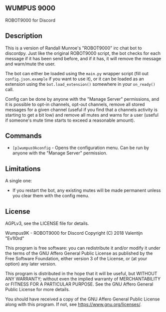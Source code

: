 ## WUMPUS 9000
ROBOT9000 for Discord

## Description
This is a version of Randall Munroe's "ROBOT9000" irc chat bot to discordpy. Just like the original ROBOT9000 script, the bot checks for each message if it has been send before, and if it has, it will remove the message and warn/mute the user.

The bot can either be loaded using the `main.py` wrapper script (fill out `config.json.example` if you want to use it), or it can be loaded as an extension using the `bot.load_extension()` somewhere in your `on_ready()` call.

Config can be done by anyone with the "Manage Server" permissions, and it is possible to opt-in channels, opt-out channels, remove all stored messages for a given channel (useful if you find that a channels activity is starting to get a bit low) and remove all mutes and warns for a user (useful if someone's mute time starts to exceed a reasonable amount).

## Commands
- `[p]wumpus9kconfig` - Opens the configuration menu. Can be run by anyone with the "Manage Server" permission.

## Limitations
A single one:

- If you restart the bot, any existing mutes will be made permanent unless you clear them with the config menu.

## License
AGPLv3, see the LICENSE file for details.

Wumpus9K - ROBOT9000 for Discord
Copyright (C) 2018 Valentijn "Ev1l0rd"

This program is free software: you can redistribute it and/or modify
it under the terms of the GNU Affero General Public License as published by
the Free Software Foundation, either version 3 of the License, or
(at your option) any later version.

This program is distributed in the hope that it will be useful,
but WITHOUT ANY WARRANTY; without even the implied warranty of
MERCHANTABILITY or FITNESS FOR A PARTICULAR PURPOSE.  See the
GNU Affero General Public License for more details.

You should have received a copy of the GNU Affero General Public License
along with this program.  If not, see <https://www.gnu.org/licenses/>.